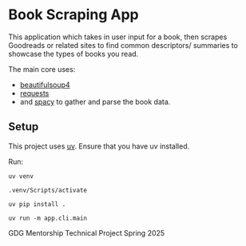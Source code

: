 # Book Scraping App

This application which takes in user input for a book, then scrapes Goodreads or
related sites to find common descriptors/ summaries to showcase the types of
books you read.

The main core uses:

- [beautifulsoup4](https://beautiful-soup-4.readthedocs.io/en/latest/)
- [requests](https://pypi.org/project/requests/)
- and [spacy](https://spacy.io/usage/spacy-101)
to gather and parse the book data.

## Setup

This project uses [uv](https://github.com/astral-sh/uv). Ensure that you have uv
installed.

Run:

`uv venv`

`.venv/Scripts/activate`

`uv pip install .`

`uv run -m app.cli.main`

GDG Mentorship Technical Project Spring 2025
